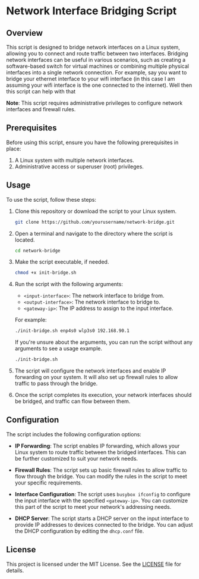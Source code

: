 # Network Interface Bridging Script

## Overview

This script is designed to bridge network interfaces on a Linux system, allowing you to connect and route traffic between two interfaces. Bridging network interfaces can be useful in various scenarios, such as creating a software-based switch for virtual machines or combining multiple physical interfaces into a single network connection.
For example, say you want to bridge your ethernet interface to your wifi interface (in this case I am assuming your wifi interface is the one connected to the internet). Well then this script can help with that

**Note**: This script requires administrative privileges to configure network interfaces and firewall rules.

## Prerequisites

Before using this script, ensure you have the following prerequisites in place:

1. A Linux system with multiple network interfaces.
2. Administrative access or superuser (root) privileges.

## Usage

To use the script, follow these steps:

1. Clone this repository or download the script to your Linux system.

   ```bash
   git clone https://github.com/yourusername/network-bridge.git
   ```

2. Open a terminal and navigate to the directory where the script is located.

   ```bash
   cd network-bridge
   ```

3. Make the script executable, if needed.

   ```bash
   chmod +x init-bridge.sh
   ```

4. Run the script with the following arguments:

   - `<input-interface>`: The network interface to bridge from.
   - `<output-interface>`: The network interface to bridge to.
   - `<gateway-ip>`: The IP address to assign to the input interface.

   For example:

   ```bash
   ./init-bridge.sh enp4s0 wlp3s0 192.168.90.1
   ```

   If you're unsure about the arguments, you can run the script without any arguments to see a usage example.

   ```bash
   ./init-bridge.sh
   ```

5. The script will configure the network interfaces and enable IP forwarding on your system. It will also set up firewall rules to allow traffic to pass through the bridge.

6. Once the script completes its execution, your network interfaces should be bridged, and traffic can flow between them.

## Configuration

The script includes the following configuration options:

- **IP Forwarding**: The script enables IP forwarding, which allows your Linux system to route traffic between the bridged interfaces. This can be further customized to suit your network needs.

- **Firewall Rules**: The script sets up basic firewall rules to allow traffic to flow through the bridge. You can modify the rules in the script to meet your specific requirements.

- **Interface Configuration**: The script uses `busybox ifconfig` to configure the input interface with the specified `<gateway-ip>`. You can customize this part of the script to meet your network's addressing needs.

- **DHCP Server**: The script starts a DHCP server on the input interface to provide IP addresses to devices connected to the bridge. You can adjust the DHCP configuration by editing the `dhcp.conf` file.

## License

This project is licensed under the MIT License. See the [LICENSE](LICENSE) file for details.

